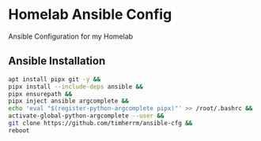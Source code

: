 
# Homelab Ansible Config

Ansible Configuration for my Homelab


## Ansible Installation

```bash
apt install pipx git -y &&
pipx install --include-deps ansible &&
pipx ensurepath &&
pipx inject ansible argcomplete &&
echo 'eval "$(register-python-argcomplete pipx)"' >> /root/.bashrc &&
activate-global-python-argcomplete --user &&
git clone https://github.com/timherrm/ansible-cfg &&
reboot
```
    